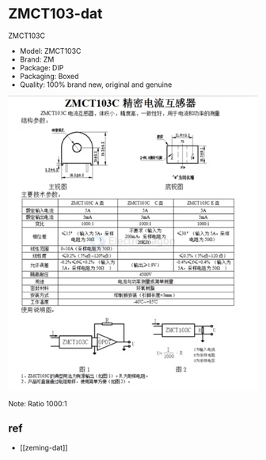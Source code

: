 
# ZMCT103-dat

ZMCT103C

- Model: ZMCT103C
- Brand: ZM
- Package: DIP
- Packaging: Boxed
- Quality: 100% brand new, original and genuine

![](2024-12-04-18-44-22.png)

Note: Ratio 1000:1 


## ref 

- [[zeming-dat]]